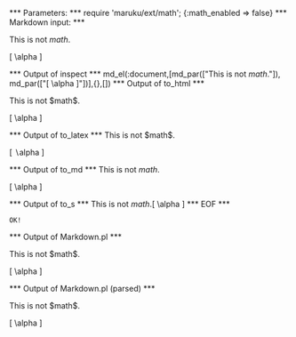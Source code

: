 
*** Parameters: ***
require 'maruku/ext/math'; {:math_enabled => false}
*** Markdown input: ***

This is not $math$.

\[ \alpha \]

*** Output of inspect ***
md_el(:document,[md_par(["This is not $math$."]), md_par(["[ \\alpha ]"])],{},[])
*** Output of to_html ***

<p>This is not $math$.</p>

<p>[ \alpha ]</p>

*** Output of to_latex ***
This is not \$math\$.

[ $\backslash$alpha ]


*** Output of to_md ***
This is not $math$.

[ \alpha ]


*** Output of to_s ***
This is not $math$.[ \alpha ]
*** EOF ***



	OK!



*** Output of Markdown.pl ***
<p>This is not $math$.</p>

<p>[ \alpha ]</p>

*** Output of Markdown.pl (parsed) ***
<p>This is not $math$.</p
   ><p>[ \alpha ]</p
 >